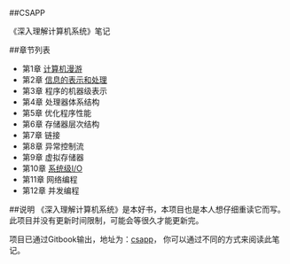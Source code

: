##CSAPP

《深入理解计算机系统》笔记

##章节列表
- 第1章 [计算机漫游](./Chapter1/1.0.md)
- 第2章 [信息的表示和处理](./Chapter2/2.0.md)
- 第3章 程序的机器级表示
- 第4章 处理器体系结构
- 第5章 优化程序性能
- 第6章 存储器层次结构
- 第7章 链接
- 第8章 异常控制流
- 第9章 虚拟存储器
- 第10章 [系统级I/O](./Chapter10/10.0.md)
- 第11章 网络编程
- 第12章 并发编程

##说明
《深入理解计算机系统》是本好书，本项目也是本人想仔细重读它而写。此项目并没有更新时间限制，可能会等很久才能更新完。  

 项目已通过Gitbook输出，地址为：[csapp](https://www.gitbook.com/book/xxg1413/csapp/details)， 你可以通过不同的方式来阅读此笔记。